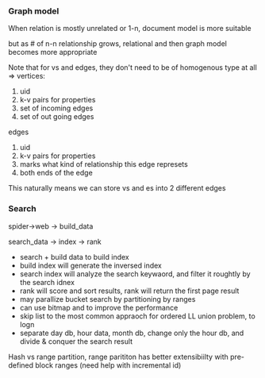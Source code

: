 ### Graph model 

When relation is mostly unrelated or 1-n, document model is more suitable

but as # of n-n relationship grows, relational and then graph model becomes more appropriate

Note that for vs and edges, they don't need to be of homogenous type at all =>
vertices:
1. uid
2. k-v pairs for properties
3. set of incoming edges
4. set of out going edges

edges
1. uid
2. k-v pairs for properties
3. marks what kind of relationship this edge represets
4. both ends of the edge

This naturally means we can store vs and es into 2 different edges

### Search

spider->web -> build_data

search_data -> index -> rank

* search + build data to build index
* build index will generate the inversed index
* search index will analyze the search keywaord, and filter it roughtly by the search idnex
* rank will score and sort results, rank will return the first page result
* may parallize bucket search by partitioning by ranges
* can use bitmap and to improve the performance
* skip list to the most common appraoch for ordered LL union problem, to logn
* separate day db, hour data, month db, change only the hour db, and divide & conquer the search result

Hash vs range partition, range parititon has better extensibiilty with pre-defined block ranges (need help with incremental id)





